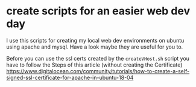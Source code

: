 # create scripts for an easier web dev day
I use this scripts for creating my local web dev environments on ubuntu using apache and mysql.
Have a look maybe they are useful for you to. 

Before you can use the ssl certs created by the `createVHost.sh` script you have to follow the Steps of this article (without creating the Certificate)
https://www.digitalocean.com/community/tutorials/how-to-create-a-self-signed-ssl-certificate-for-apache-in-ubuntu-18-04